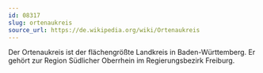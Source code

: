 ```yaml
---
id: 08317
slug: ortenaukreis
source_url: https://de.wikipedia.org/wiki/Ortenaukreis
---
```


Der Ortenaukreis ist der flächengrößte Landkreis in Baden-Württemberg. Er gehört zur Region Südlicher Oberrhein im Regierungsbezirk Freiburg.
